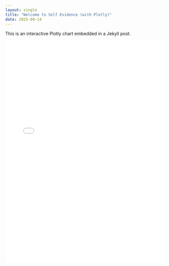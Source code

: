 ```yaml
---
layout: single
title: "Welcome to Self Evidence (with Plotly)"
date: 2025-09-14
---
```


This is an interactive Plotly chart embedded in a Jekyll post.

<div id="plotly-chart"></div>

<script src="https://cdn.plot.ly/plotly-latest.min.js"></script>
<script>
  var trace = {
    x: [1, 2, 3, 4],
    y: [10, 15, 13, 17],
    type: 'scatter'
  };

  Plotly.newPlot('plotly-chart', [trace]);
</script>

<iframe src="{{ site.baseurl }}/assets/charts/01_cpi_chart_1984.html" width="100%" height="700" frameborder="0"></iframe>